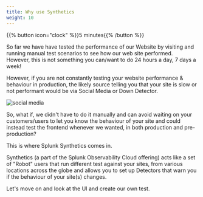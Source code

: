 ```yaml
---
title: Why use Synthetics
weight: 10
---
```

{{% button icon="clock" %}}5 minutes{{% /button %}}

So far we have have tested the performance of our Website by visiting and running manual test scenarios to see how our web site performed.  
However, this is not something you can/want to do 24 hours a day, 7 days a week!

However, if you are not constantly testing your website performance & behaviour in production, the likely source telling you that your site is slow or not performant would be via Social Media or Down Detector.

![social media](../../images/social-media-post.png?width=40vw)

So, what if, we didn't have to do it manually and can avoid waiting on your customers/users to let you know the behaviour of your site and could instead test the frontend whenever we wanted, in both production and pre-production?

This is where Splunk Synthetics comes in.

Synthetics (a part of the Splunk Observability Cloud offering) acts like a set of "Robot" users that run different test against your sites, from various locations across the globe and allows you to set up Detectors that warn you if the behaviour of your site(s) changes.

Let's move on and look at the UI and create our own test.
